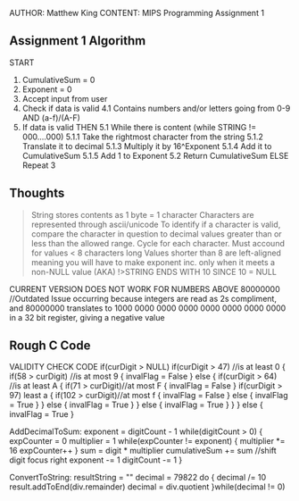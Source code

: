 AUTHOR: Matthew King
CONTENT: MIPS Programming Assignment 1

Assignment 1 Algorithm
----------------------
START
1. CumulativeSum = 0
2. Exponent = 0
3. Accept input from user
4. Check if data is valid
	4.1 Contains numbers and/or letters going from 0-9 AND (a-f)/(A-F)
5. If data is valid THEN
	5.1 While there is content (while STRING != 000....000)
		5.1.1 Take the rightmost character from the string
		5.1.2 Translate it to decimal
		5.1.3 Multiply it by 16^Exponent
		5.1.4 Add it to CumulativeSum
		5.1.5 Add 1 to Exponent
	5.2 Return CumulativeSum
ELSE
	Repeat 3

	
Thoughts
--------
> String stores contents as 1 byte = 1 character
> Characters are represented through ascii/unicode
> To identify if a character is valid, compare the character in question to decimal values greater than or less than the allowed range.
> Cycle for each character.
> Must accound for values < 8 characters long
> Values shorter than 8 are left-aligned meaning you will have to make exponent inc. only when it meets a non-NULL value (AKA)
	!>STRING ENDS WITH 10 SINCE 10 = NULL

CURRENT VERSION DOES NOT WORK FOR NUMBERS ABOVE 80000000 //Outdated
Issue occurring because integers are read as 2s compliment, and 80000000 translates to 1000 0000 0000 0000 0000 0000 0000 0000 in a 32 bit register, giving a negative value

Rough C Code
------------
VALIDITY CHECK CODE
if(curDigit > NULL)
	if(curDigit > 47) //is at least 0
	{
		if(58 > curDigit) //is at most 9
		{
			invalFlag = False
		}
		else
		{
			if(curDigit > 64) //is at least A
			{
				if(71 > curDigit)//at most F
				{
					invalFlag = False
				}
				if(curDigit > 97) least a
				{
					if(102 > curDigit)//at most f
					{
						invalFlag = False
					}
					else
					{
						invalFlag = True
					}
				}
				else
				{
					invalFlag = True
				}
			}
			else
			{
				invalFlag = True
			}
		}
	}
	else
	{
		invalFlag = True
	}
	
AddDecimalToSum:
	exponent = digitCount - 1
	while(digitCount > 0)
	{
		expCounter = 0
		multiplier = 1
		while(expCounter != exponent)
		{
			multiplier *= 16
			expCounter++
		}
		sum = digit * multiplier
		cumulativeSum += sum
		//shift digit focus right
		exponent -= 1
		digitCount -= 1
	}
	
ConvertToString:
	resultString = ""
	decimal = 79822
	do
	{
		decimal /= 10
		result.addToEnd(div.remainder)
		decimal = div.quotient
	}while(decimal != 0)

